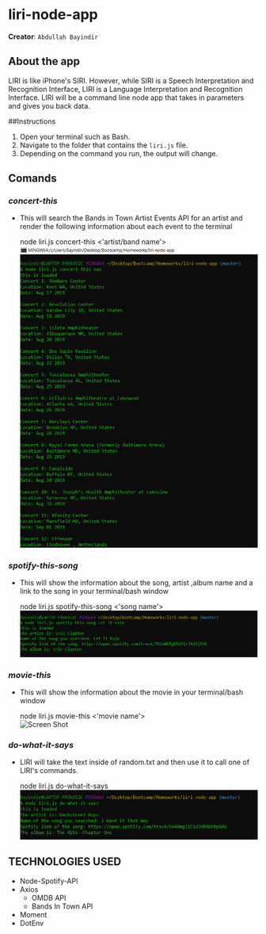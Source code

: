 # liri-node-app

**Creator**: `Abdullah Bayindir`

## About the app
LIRI is like iPhone's SIRI. However, while SIRI is a Speech Interpretation and Recognition Interface, LIRI is a Language Interpretation and Recognition Interface. LIRI will be a command line node app that takes in parameters and gives you back data.

##Instructions  
1. Open your terminal such as Bash.  
2. Navigate to the folder that contains the `liri.js` file.   
3. Depending on the command you run, the output will change.     

## Comands

### *concert-this*
* This will search the Bands in Town Artist Events API for an artist and render the following information about each event to the terminal  

    node liri.js concert-this <'artist/band name'>  
![Screen Shot](/screenshots/concert-this.png)  

### *spotify-this-song*  
* This will show the information about the song, artist ,album name and a link to the song in your terminal/bash window  
 
    node liri.js spotify-this-song <'song name'>  
![Screen Shot](/screenshots/spotify-this-song.png)  
  
### *movie-this*  
* This will show the information about the movie in your terminal/bash window  

    node liri.js movie-this <'movie name'>  
![Screen Shot](/screenshots/movie-this.png")  

### *do-what-it-says*  
* LIRI will take the text inside of random.txt and then use it to call one of LIRI's commands.  

     node liri.js do-what-it-says  
![Screen Shot](/screenshots/dowhatitsays.png)  

## TECHNOLOGIES USED
* Node-Spotify-API
* Axios
    * OMDB API
    * Bands In Town API
* Moment
* DotEnv
